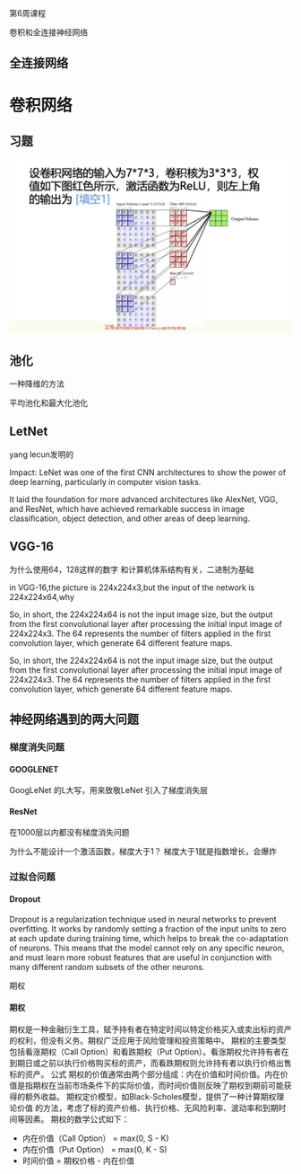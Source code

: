 第6周课程

卷积和全连接神经网络

## 全连接网络




# 卷积网络



## 习题

![alt text](image.png)



## 池化
一种降维的方法

平均池化和最大化池化

## LetNet

yang lecun发明的

Impact:
LeNet was one of the first CNN architectures to show the power of deep learning, particularly in computer vision tasks.

It laid the foundation for more advanced architectures like AlexNet, VGG, and ResNet, which have achieved remarkable success in image classification, object detection, and other areas of deep learning.

## VGG-16

为什么使用64，128这样的数字
和计算机体系结构有关，二进制为基础

in VGG-16,the picture is 224x224x3,but the input of the network is 224x224x64,why

So, in short, the 224x224x64 is not the input image size, but the output from the first convolutional layer after processing the initial input image of 224x224x3. The 64 represents the number of filters applied in the first convolution layer, which generate 64 different feature maps.

So, in short, the 224x224x64 is not the input image size, but the output from the first convolutional layer after processing the initial input image of 224x224x3. The 64 represents the number of filters applied in the first convolution layer, which generate 64 different feature maps.


## 神经网络遇到的两大问题

### 梯度消失问题

#### GOOGLENET


GoogLeNet 的L大写，用来致敬LeNet
引入了梯度消失层

#### ResNet

在1000层以内都没有梯度消失问题

为什么不能设计一个激活函数，梯度大于1？
梯度大于1就是指数增长，会爆炸



### 过拟合问题
#### Dropout
Dropout is a regularization technique used in neural networks to prevent overfitting. It works by randomly setting a fraction of the input units to zero at each update during training time, which helps to break the co-adaptation of neurons. This means that the model cannot rely on any specific neuron, and must learn more robust features that are useful in conjunction with many different random subsets of the other neurons.

期权
#### 期权
期权是一种金融衍生工具，赋予持有者在特定时间以特定价格买入或卖出标的资产的权利，但没有义务。期权广泛应用于风险管理和投资策略中。
期权的主要类型包括看涨期权（Call Option）和看跌期权（Put Option）。看涨期权允许持有者在到期日或之前以执行价格购买标的资产，而看跌期权则允许持有者以执行价格出售标的资产。
公式
期权的价值通常由两个部分组成：内在价值和时间价值。内在价值是指期权在当前市场条件下的实际价值，而时间价值则反映了期权到期前可能获得的额外收益。
期权定价模型，如Black-Scholes模型，提供了一种计算期权理论价值
的方法，考虑了标的资产价格、执行价格、无风险利率、波动率和到期时间等因素。
期权的数学公式如下：
- 内在价值（Call Option） = max(0, S - K)
- 内在价值（Put Option） = max(0, K - S)    
- 时间价值 = 期权价格 - 内在价值


